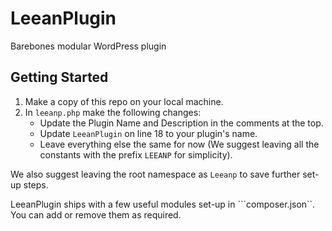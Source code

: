 # LeeanPlugin
Barebones modular WordPress plugin

## Getting Started

1. Make a copy of this repo on your local machine.
1. In ``leeanp.php`` make the following changes:
    - Update the Plugin Name and Description in the comments at the top.
    - Update ```LeeanPlugin``` on line 18 to your plugin's name.
    - Leave everything else the same for now (We suggest leaving all the constants with the prefix ```LEEANP``` for simplicity).
    
We also suggest leaving the root namespace as ```Leeanp``` to save further set-up steps. 

LeeanPlugin ships with a few useful modules set-up in ```composer.json``. You can add or remove them as required.
